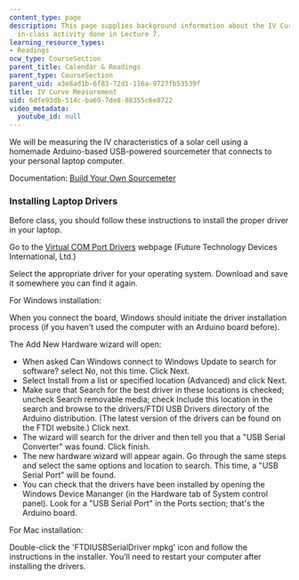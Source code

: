```yaml
---
content_type: page
description: This page supplies background information about the IV Curve measurement
  in-class activity done in Lecture 7.
learning_resource_types:
- Readings
ocw_type: CourseSection
parent_title: Calendar & Readings
parent_type: CourseSection
parent_uid: a3e8ad1b-6f83-72d1-116a-9727fb53539f
title: IV Curve Measurement
uid: 6dfe93db-514c-ba69-7de8-88355c6e8722
video_metadata:
  youtube_id: null
---
```


We will be measuring the IV characteristics of a solar cell using a homemade Arduino-based USB-powered sourcemeter that connects to your personal laptop computer.

Documentation: [Build Your Own Sourcemeter](http://pv.mit.edu/home/education/resources-for-educators/build-your-own-sourcemeter/)

### Installing Laptop Drivers

Before class, you should follow these instructions to install the proper driver in your laptop.

Go to the [Virtual COM Port Drivers](http://www.ftdichip.com/Drivers/VCP.htm) webpage (Future Technology Devices International, Ltd.)

Select the appropriate driver for your operating system. Download and save it somewhere you can find it again.

For Windows installation:

When you connect the board, Windows should initiate the driver installation process (if you haven't used the computer with an Arduino board before).

The Add New Hardware wizard will open:

*   When asked Can Windows connect to Windows Update to search for software? select No, not this time. Click Next.
*   Select Install from a list or specified location (Advanced) and click Next.
*   Make sure that Search for the best driver in these locations is checked; uncheck Search removable media; check Include this location in the search and browse to the drivers/FTDI USB Drivers directory of the Arduino distribution. (The latest version of the drivers can be found on the FTDI website.) Click next.
*   The wizard will search for the driver and then tell you that a "USB Serial Converter" was found. Click finish.
*   The new hardware wizard will appear again. Go through the same steps and select the same options and location to search. This time, a "USB Serial Port" will be found.
*   You can check that the drivers have been installed by opening the Windows Device Mananger (in the Hardware tab of System control panel). Look for a "USB Serial Port" in the Ports section; that's the Arduino board.

For Mac installation:

Double-click the 'FTDIUSBSerialDriver mpkg' icon and follow the instructions in the installer. You'll need to restart your computer after installing the drivers.